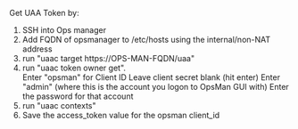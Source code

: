 Get UAA Token by:

1. SSH into Ops manager
2. Add FQDN of opsmanager to /etc/hosts using the internal/non-NAT address
3. run "uaac target https://OPS-MAN-FQDN/uaa"
4. run "uaac token owner get".  
 Enter "opsman" for Client ID
 Leave client secret blank (hit enter)
 Enter "admin" (where this is the account you logon to OpsMan GUI with)
 Enter the password for that account
5. run "uaac contexts"
6. Save the access_token value for the opsman client_id
 
